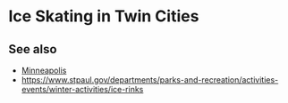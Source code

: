 # Ice Skating in Twin Cities

## See also

- [Minneapolis](https://minneapolisparks.maps.arcgis.com/apps/webappviewer/index.html?id=030b92e6ac2945a782aa13400c293ba1)
- https://www.stpaul.gov/departments/parks-and-recreation/activities-events/winter-activities/ice-rinks